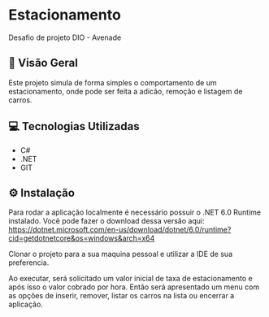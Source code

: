 # Estacionamento

Desafio de projeto DIO - Avenade

## 📁 Visão Geral

Este projeto simula de forma simples o comportamento de um estacionamento, onde pode ser feita a adicão, remoção e listagem de carros.

## 💻 Tecnologias Utilizadas

+ C#
+ .NET
+ GIT

## ⚙ Instalação

Para rodar a aplicação localmente é necessário possuir o .NET 6.0 Runtime instalado. Você pode fazer o download dessa versão aqui: https://dotnet.microsoft.com/en-us/download/dotnet/6.0/runtime?cid=getdotnetcore&os=windows&arch=x64

Clonar o projeto para a sua maquina pessoal e utilizar a IDE de sua preferencia.

Ao executar, será solicitado um valor inicial de taxa de estacionamento e após isso o valor cobrado por hora. Então será apresentado um menu com as opções de inserir, remover, listar os carros na lista ou encerrar a aplicação.
